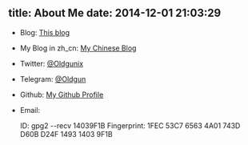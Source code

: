 title: About Me
date: 2014-12-01 21:03:29
---

* Blog:
    <a href="https://blog.kevinhu.me/" target="_blank">This blog</a>
* My Blog in zh_cn:
    <a href="https://zhcn.kevinhu.me/" target="_blank">My Chinese Blog</a>
* Twitter:
    <a href="https://twitter.com/Oldgunix" target="_blank">@Oldgunix</a>
* Telegram:
    <a href="https://telegram.me/oldgun" target="_blank">@Oldgun</a>
* Github:
    <a href="http://github.com/hxy9243/" target="_blank">My Github Profile</a>
* Email:

    ID: gpg2 --recv 14039F1B
    Fingerprint: 1FEC 53C7 6563 4A01 743D  D60B D24F 1493 1403 9F1B

